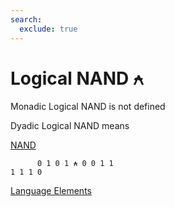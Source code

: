 ```yaml
---
search:
  exclude: true
---
```






<h1 class="heading"><span class="name">Logical NAND</span> <span class="command">⍲</span></h1>



Monadic Logical NAND is not defined

Dyadic Logical NAND means


[NAND
      ](../primitive-functions/nand.md)
```apl
      0 1 0 1 ⍲ 0 0 1 1
1 1 1 0

```


[Language Elements](./language-elements.md)


